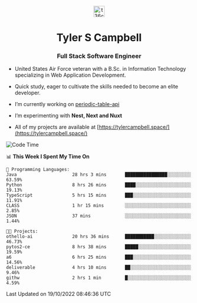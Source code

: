 <p align="center">
<a href="https://www.linkedin.com/in/t36campbell" target="blank"><img align="center" src="https://ik.imagekit.io/t36campbell/Portfolio/linkedin.png.original_m8bbGgPh6.png" alt="t36campbell" height="30" width="30" /></a>
</p>
<h1 align="center">Tyler S Campbell</h1>
<h3 align="center">Full Stack Software Engineer</h3>

* United States Air Force veteran with a B.Sc. in Information Technology specializing in Web Application Development. 

* Quick study, eager to cultivate the skills needed to become an elite developer.

* I’m currently working on [periodic-table-api](https://github.com/t36campbell/periodic-table-api)

* I’m experimenting with **Nest, Next and Nuxt**

* All of my projects are available at [https://tylercampbell.space/](https://tylercampbell.space/)

<!--START_SECTION:waka-->
![Code Time](http://img.shields.io/badge/Code%20Time-1%2C924%20hrs%2019%20mins-blue)

📊 **This Week I Spent My Time On** 

```text
💬 Programming Languages: 
Java                     28 hrs 3 mins       ████████████████░░░░░░░░░   63.59% 
Python                   8 hrs 26 mins       ████░░░░░░░░░░░░░░░░░░░░░   19.13% 
TypeScript               5 hrs 15 mins       ███░░░░░░░░░░░░░░░░░░░░░░   11.91% 
CLASS                    1 hr 15 mins        ░░░░░░░░░░░░░░░░░░░░░░░░░   2.85% 
JSON                     37 mins             ░░░░░░░░░░░░░░░░░░░░░░░░░   1.44%

🐱‍💻 Projects: 
othello-ai               20 hrs 36 mins      ███████████░░░░░░░░░░░░░░   46.73% 
pytos2-ce                8 hrs 38 mins       █████░░░░░░░░░░░░░░░░░░░░   19.59% 
a6                       6 hrs 25 mins       ███░░░░░░░░░░░░░░░░░░░░░░   14.56% 
deliverable              4 hrs 10 mins       ██░░░░░░░░░░░░░░░░░░░░░░░   9.46% 
githw                    2 hrs 1 min         █░░░░░░░░░░░░░░░░░░░░░░░░   4.59%

```


 Last Updated on 19/10/2022 08:46:36 UTC
<!--END_SECTION:waka-->
